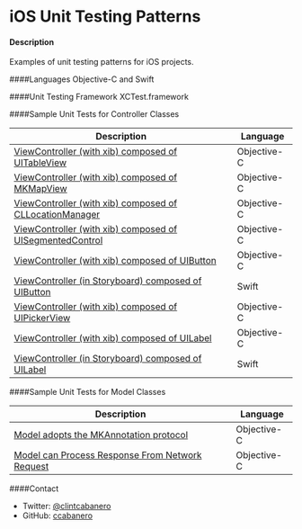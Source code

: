 iOS Unit Testing Patterns
=========================


#### Description
Examples of unit testing patterns for iOS projects.  

####Languages
Objective-C and Swift

####Unit Testing Framework
XCTest.framework

####Sample Unit Tests for Controller Classes

Description | Language
------------ | ------------- 
[ViewController (with xib) composed of UITableView](Samples/UITableView-objc.md) | Objective-C
[ViewController (with xib) composed of MKMapView](Samples/MKMapView-objc.md) | Objective-C
[ViewController (with xib) composed of CLLocationManager](Samples/CLLocationManager-objc.md) | Objective-C
[ViewController (with xib) composed of UISegmentedControl](Samples/UISegmentedControl-objc.md) | Objective-C
[ViewController (with xib) composed of UIButton](Samples/UIButton-objc.md) | Objective-C
[ViewController (in Storyboard) composed of UIButton](Samples/UIButton-swift.md) | Swift
[ViewController (with xib) composed of UIPickerView](Samples/UIPickerView-objc.md) | Objective-C
[ViewController (with xib) composed of UILabel](Samples/UILabel-objc.md) | Objective-C
[ViewController (in Storyboard) composed of UILabel](Samples/UILabel-swift.md) | Swift

####Sample Unit Tests for Model Classes

Description | Language
------------ | ------------- 
[Model adopts the MKAnnotation protocol](Samples/MKAnnotation-objc.md) | Objective-C
[Model can Process Response From Network Request](Samples/NetworkRequests-objc.md)| Objective-C

####Contact
* Twitter: [@clintcabanero](http://twitter.com/clintcabanero)
* GitHub: [ccabanero](http:///github.com/ccabanero)


    
